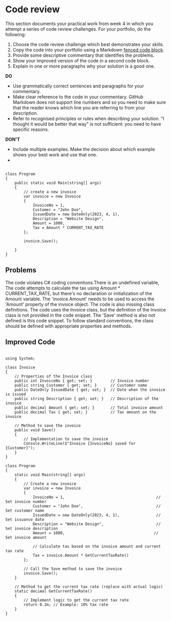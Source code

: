 # Code review

This section documents your practical work from week 4 in which you attempt a series of 
code review challenges. For your portfolio, do the following:

1. Choose the code review challenge which best demonstrates your skills.
2. Copy the code into your portfolio using a Markdown
   [fenced code block](https://docs.github.com/en/get-started/writing-on-github/working-with-advanced-formatting/creating-and-highlighting-code-blocks).
3. Provide some descriptive commentary that identifies the problems.
4. Show your improved version of the code in a second code block.
5. Explain in one or more paragraphs why your solution is a good one.

**DO**

* Use grammatically correct sentences and paragraphs for your commentary.
* Make clear reference to the code in your commentary. GitHub Markdown does not support
  line numbers and so you need to make sure that the reader knows which line you are
  referring to from your description.
* Refer to recognised principles or rules when describing your solution. "I thought it
  would be better that way" is not sufficient: you need to have specific reasons.

**DON'T**

* Include multiple examples. Make the decision about which example shows your best
  work and use that one.
* 

```

class Program
{
    public static void Main(string[] args)
    {
        // create a new invoice
        var invoice = new Invoice
        {
            InvoiceNo = 1,
            Customer = "John Doe",
            IssuedDate = new DateOnly(2023, 4, 1),
            Description = "Website Design",
            Amount = 1000,
            Tax = Amount * CURRENT_TAX_RATE
        };

        invoice.Save();

    }
}

```

## Problems
The code violates C# coding conventions.There is an undefined variable, The code attempts to calculate the tax using Amount * CURRENT_TAX_RATE, but there's no declaration 
or initialization of the Amount variable. The 'invoice.Amount' needs to be used  to access the 'Amount' property of the invoice object. The code is also missing class definitions. 
The code uses the Invoice class, but the definition of the Invoice class is not provided in the code snippet. The 'Save' method is also not defined is this code snippet. 
To follow standard conventions, the class should be defined with appropriate properties and methods.

## Improved Code

```

using System;

class Invoice
{
    // Properties of the Invoice class
    public int InvoiceNo { get; set; }        // Invoice number
    public string Customer { get; set; }      // Customer name
    public DateOnly IssuedDate { get; set; }  // Date when the invoice is issued
    public string Description { get; set; }   // Description of the invoice
    public decimal Amount { get; set; }       // Total invoice amount
    public decimal Tax { get; set; }          // Tax amount on the invoice

    // Method to save the invoice
    public void Save()
    {
        // Implementation to save the invoice
        Console.WriteLine($"Invoice {InvoiceNo} saved for {Customer}");
    }
}

class Program
{
    static void Main(string[] args)
    {
        // Create a new invoice
        var invoice = new Invoice
        {
            InvoiceNo = 1,                                        // Set invoice number
            Customer = "John Doe",                                // Set customer name
            IssuedDate = new DateOnly(2023, 4, 1),                // Set issuance date
            Description = "Website Design",                       // Set invoice description
            Amount = 1000,                                       // Set invoice amount
            
            // Calculate tax based on the invoice amount and current tax rate
            Tax = invoice.Amount * GetCurrentTaxRate()
        };

        // Call the Save method to save the invoice
        invoice.Save();
    }

    // Method to get the current tax rate (replace with actual logic)
    static decimal GetCurrentTaxRate()
    {
        // Implement logic to get the current tax rate
        return 0.1m; // Example: 10% tax rate
    }
}

 ```    